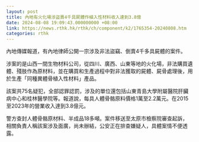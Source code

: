```yaml
---
layout: post
title: 內地有火化場涉盜賣4千具屍體作植入性材料收入達到3.8億
date: 2024-08-08 19:09:43.000000000 +08:00
link: https://news.rthk.hk/rthk/ch/component/k2/1765354-20240808.htm
categories: rthk
---
```


內地傳媒報道，有內地律師公開一宗涉及非法盜竊、倒賣4千多具屍體的案件。

涉案的是山西一間生物材料公司，從四川、廣西、山東等地的火化場，非法購買遺體、殘肢作為原材料，並在購買和生產過程中對非法獲取的屍體、屍骨處理後，用於生產「同種異體骨植入性材料」產品。

該案共75名疑犯，全部認罪認罰，涉及的單位還包括山東青島大學附屬醫院肝臟病中心和桂林醫學院等。報道說，每具人體骨骼原料價格1萬至2.2萬元。在2015至2023年的營業收入達到3.8億元。

警方查封人體骨骼原材料、半成品18多噸。案件移送至太原市檢察院審查起訴，相關負責人稱該案涉及面廣，尚未辦結，公安正在排查嫌疑人，具體案情不便透露。
